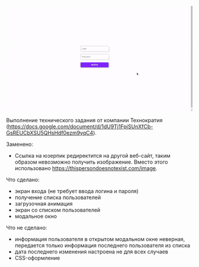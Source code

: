 ![gif](https://github.com/adelhighrullin/technokratos-test/blob/master/test/test.gif)

Выполнение технического задания от компании Технократия (https://docs.google.com/document/d/1dU9Tj1FpjSUnXfCb-GsREUCbXSU5QHsHdf0ezm9yqC4).

Заменено:
* Ссылка на юзерпик редиректится на другой веб-сайт, таким образом невозможно получить изображение. Вместо этого использовано https://thispersondoesnotexist.com/image.

Что сделано:
* экран входа (не требует ввода логина и пароля)
* получение списка пользователей
* загрузочная анимация
* экран со списком пользователей
* модальное окно

Что не сделано:
* информация пользователя в открытом модальном окне неверная, передается только информация последнего пользователя из списка
* дата последнего изменения настроена не для всех случаев
* CSS-оформление
